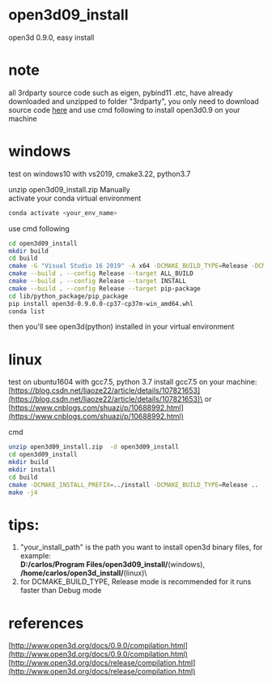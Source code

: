 # open3d09_install
open3d 0.9.0, easy install
# note
all 3rdparty source code such as eigen, pybind11 .etc, have already downloaded and unzipped to folder "3rdparty",
you only need to download source code [here](https://github.com/Noel-Gallagher-Highflyingbirds/open3d09_install/releases/tag/v1.0.0) and use cmd following to install open3d0.9 on your machine


# windows
test on windows10 with vs2019, cmake3.22, python3.7

unzip open3d09_install.zip Manually\
activate your conda virtual environment
```bash
conda activate <your_env_name>
```

use cmd following
```bash
cd open3d09_install
mkdir build
cd build
cmake -G "Visual Studio 16 2019" -A x64 -DCMAKE_BUILD_TYPE=Release -DCMAKE_INSTALL_PREFIX="your_install_path" ..
cmake --build . --config Release --target ALL_BUILD
cmake --build . --config Release --target INSTALL
cmake --build . --config Release --target pip-package
cd lib/python_package/pip_package
pip install open3d-0.9.0.0-cp37-cp37m-win_amd64.whl
conda list
```
then you'll see open3d(python) installed in your virtual environment

# linux
test on ubuntu1604 with gcc7.5, python 3.7
install gcc7.5 on your machine:\
[https://blog.csdn.net/liaoze22/article/details/107821653](https://blog.csdn.net/liaoze22/article/details/107821653)\
or\
[https://www.cnblogs.com/shuazi/p/10688992.html](https://www.cnblogs.com/shuazi/p/10688992.html)

cmd
```bash
unzip open3d09_install.zip  -d open3d09_install
cd open3d09_install
mkdir build
mkdir install
cd build
cmake -DCMAKE_INSTALL_PREFIX=../install -DCMAKE_BUILD_TYPE=Release ..
make -j4
```


# tips:
1. "your_install_path" is the path you want to install open3d binary files, for example: \
**D:/carlos/Program Files/open3d09_install/**(windows), \
**/home/carlos/open3d_install/**(linux)\
2. for DCMAKE_BUILD_TYPE, Release mode is recommended for it runs faster than Debug mode

# references
[http://www.open3d.org/docs/0.9.0/compilation.html](http://www.open3d.org/docs/0.9.0/compilation.html)
[http://www.open3d.org/docs/release/compilation.html](http://www.open3d.org/docs/release/compilation.html)


